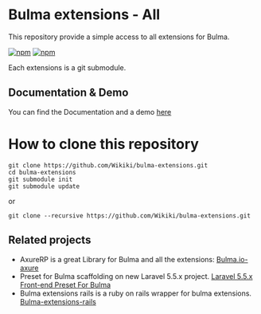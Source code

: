# Bulma extensions - All

This repository provide a simple access to all extensions for Bulma.

[![npm](https://img.shields.io/npm/v/bulma-extensions.svg)](https://www.npmjs.com/package/bulma-extensions)
[![npm](https://img.shields.io/npm/dm/bulma-extensions.svg)](https://www.npmjs.com/package/bulma-extensions)

Each extensions is a git submodule.

## Documentation & Demo

You can find the Documentation and a demo [here](https://wikiki.github.io/)

# How to clone this repository

```
git clone https://github.com/Wikiki/bulma-extensions.git
cd bulma-extensions
git submodule init
git submodule update
```

or

```
git clone --recursive https://github.com/Wikiki/bulma-extensions.git
```

## Related projects

* AxureRP is a great Library for Bulma and all the extensions: [Bulma.io-axure](https://github.com/Code-Mine-Development/Bulma.io-axure)
* Preset for Bulma scaffolding on new Laravel 5.5.x project. [Laravel 5.5.x Front-end Preset For Bulma](https://github.com/laravel-frontend-presets/bulma)
* Bulma extensions rails is a ruby on rails wrapper for bulma extensions. [Bulma-extensions-rails](https://github.com/dhmgroup/bulma-extensions-rails)
